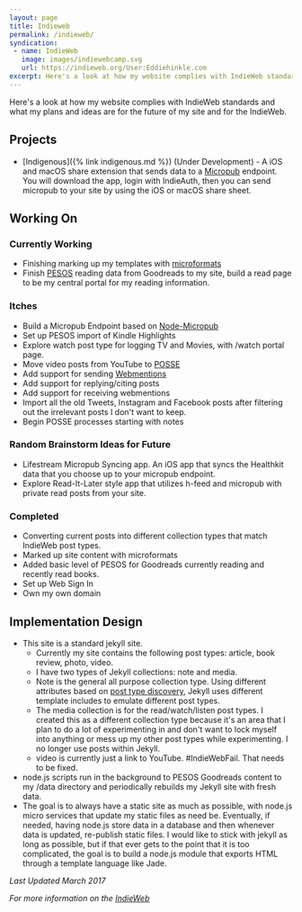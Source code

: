 ```yaml
---
layout: page
title: Indieweb
permalink: /indieweb/
syndication:
 - name: IndieWeb
   image: images/indiewebcamp.svg
   url: https://indieweb.org/User:Eddiehinkle.com
excerpt: Here's a look at how my website complies with IndieWeb standards and what my plans and ideas are for the future of my site and for the IndieWeb.
---
```

Here's a look at how my website complies with IndieWeb standards and what my plans and ideas are for the future of my site and for the IndieWeb.

## Projects
* [Indigenous]({% link indigenous.md %}) (Under Development) - A iOS and macOS share extension that sends data to a [Micropub](https://indieweb.org/micropub) endpoint. You will download the app, login with IndieAuth, then you can send micropub to your site by using the iOS or macOS share sheet.

## Working On

### Currently Working
* Finishing marking up my templates with [microformats](https://indieweb.org/microformats)
* Finish [PESOS](https://indieweb.org/PESOS) reading data from Goodreads to my site, build a read page to be my central portal for my reading information.

### Itches
* Build a Micropub Endpoint based on [Node-Micropub](https://github.com/voxpelli/node-micropub-express)
* Set up PESOS import of Kindle Highlights
* Explore watch post type for logging TV and Movies, with /watch portal page.
* Move video posts from YouTube to [POSSE](https://indieweb.org/POSSE)
* Add support for sending [Webmentions](https://indieweb.org/webmention)
* Add support for replying/citing posts
* Add support for receiving webmentions
* Import all the old Tweets, Instagram and Facebook posts after filtering out the irrelevant posts I don't want to keep.
* Begin POSSE processes starting with notes

### Random Brainstorm Ideas for Future
* Lifestream Micropub Syncing app. An iOS app that syncs the Healthkit data that you choose up to your micropub endpoint.
* Explore Read-It-Later style app that utilizes h-feed and micropub with private read posts from your site.

### Completed
* Converting current posts into different collection types that match IndieWeb post types.
* Marked up site content with microformats
* Added basic level of PESOS for Goodreads currently reading and recently read books.
* Set up Web Sign In
* Own my own domain

## Implementation Design
* This site is a standard jekyll site.
	* Currently my site contains the following post types: article, book review, photo, video.
	* I have two types of Jekyll collections: note and media.
    * Note is the general all purpose collection type. Using different attributes based on [post type discovery](https://indieweb.org/post-type-discovery), Jekyll uses different template includes to emulate different post types.
    * The media collection is for the read/watch/listen post types. I created this as a different collection type because it's an area that I plan to do a lot of experimenting in and don't want to lock myself into anything or mess up my other post types while experimenting. I no longer use posts within Jekyll.
  * video is currently just a link to YouTube. #IndieWebFail. That needs to be fixed.
* node.js scripts run in the background to PESOS Goodreads content to my /data directory and periodically rebuilds my Jekyll site with fresh data.
* The goal is to always have a static site as much as possible, with node.js micro services that update my static files as need be. Eventually, if needed, having node.js store data in a database and then whenever data is updated, re-publish static files. I would like to stick with jekyll as long as possible, but if that ever gets to the point that it is too complicated, the goal is to build a node.js module that exports HTML through a template language like Jade.

_Last Updated March 2017_

_For more information on the [IndieWeb](https://indieweb.org)_